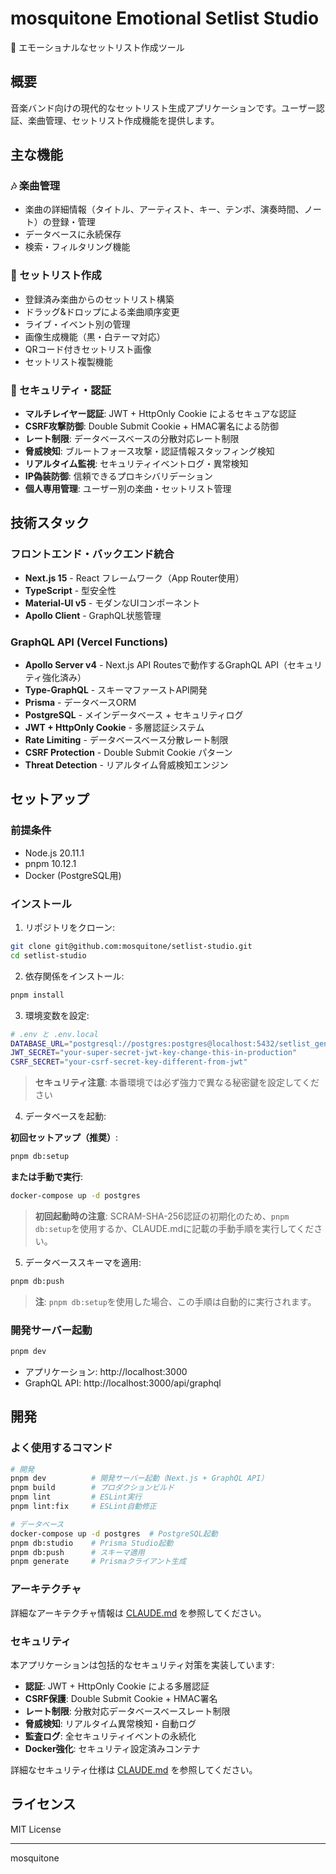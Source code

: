 # mosquitone Emotional Setlist Studio

🎵 エモーショナルなセットリスト作成ツール

## 概要

音楽バンド向けの現代的なセットリスト生成アプリケーションです。ユーザー認証、楽曲管理、セットリスト作成機能を提供します。

## 主な機能

### 🎶 楽曲管理
- 楽曲の詳細情報（タイトル、アーティスト、キー、テンポ、演奏時間、ノート）の登録・管理
- データベースに永続保存
- 検索・フィルタリング機能

### 📝 セットリスト作成
- 登録済み楽曲からのセットリスト構築
- ドラッグ&ドロップによる楽曲順序変更
- ライブ・イベント別の管理
- 画像生成機能（黒・白テーマ対応）
- QRコード付きセットリスト画像
- セットリスト複製機能

### 🔐 セキュリティ・認証
- **マルチレイヤー認証**: JWT + HttpOnly Cookie によるセキュアな認証
- **CSRF攻撃防御**: Double Submit Cookie + HMAC署名による防御
- **レート制限**: データベースベースの分散対応レート制限
- **脅威検知**: ブルートフォース攻撃・認証情報スタッフィング検知
- **リアルタイム監視**: セキュリティイベントログ・異常検知
- **IP偽装防御**: 信頼できるプロキシバリデーション
- **個人専用管理**: ユーザー別の楽曲・セットリスト管理

## 技術スタック

### フロントエンド・バックエンド統合
- **Next.js 15** - React フレームワーク（App Router使用）
- **TypeScript** - 型安全性
- **Material-UI v5** - モダンなUIコンポーネント
- **Apollo Client** - GraphQL状態管理

### GraphQL API (Vercel Functions)
- **Apollo Server v4** - Next.js API Routesで動作するGraphQL API（セキュリティ強化済み）
- **Type-GraphQL** - スキーマファーストAPI開発
- **Prisma** - データベースORM
- **PostgreSQL** - メインデータベース + セキュリティログ
- **JWT + HttpOnly Cookie** - 多層認証システム
- **Rate Limiting** - データベースベース分散レート制限
- **CSRF Protection** - Double Submit Cookie パターン
- **Threat Detection** - リアルタイム脅威検知エンジン

## セットアップ

### 前提条件
- Node.js 20.11.1
- pnpm 10.12.1
- Docker (PostgreSQL用)

### インストール

1. リポジトリをクローン:
```bash
git clone git@github.com:mosquitone/setlist-studio.git
cd setlist-studio
```

2. 依存関係をインストール:
```bash
pnpm install
```

3. 環境変数を設定:
```bash
# .env と .env.local
DATABASE_URL="postgresql://postgres:postgres@localhost:5432/setlist_generator"
JWT_SECRET="your-super-secret-jwt-key-change-this-in-production"
CSRF_SECRET="your-csrf-secret-key-different-from-jwt"
```

> **セキュリティ注意**: 本番環境では必ず強力で異なる秘密鍵を設定してください

4. データベースを起動:

**初回セットアップ（推奨）**:
```bash
pnpm db:setup
```

**または手動で実行**:
```bash
docker-compose up -d postgres
```

> **初回起動時の注意**: SCRAM-SHA-256認証の初期化のため、`pnpm db:setup`を使用するか、CLAUDE.mdに記載の手動手順を実行してください。

5. データベーススキーマを適用:
```bash
pnpm db:push
```

> **注**: `pnpm db:setup`を使用した場合、この手順は自動的に実行されます。

### 開発サーバー起動

```bash
pnpm dev
```

- アプリケーション: http://localhost:3000
- GraphQL API: http://localhost:3000/api/graphql

## 開発

### よく使用するコマンド

```bash
# 開発
pnpm dev          # 開発サーバー起動（Next.js + GraphQL API）
pnpm build        # プロダクションビルド
pnpm lint         # ESLint実行
pnpm lint:fix     # ESLint自動修正

# データベース
docker-compose up -d postgres  # PostgreSQL起動
pnpm db:studio    # Prisma Studio起動
pnpm db:push      # スキーマ適用
pnpm generate     # Prismaクライアント生成
```

### アーキテクチャ

詳細なアーキテクチャ情報は [CLAUDE.md](./CLAUDE.md) を参照してください。

### セキュリティ

本アプリケーションは包括的なセキュリティ対策を実装しています:

- **認証**: JWT + HttpOnly Cookie による多層認証
- **CSRF保護**: Double Submit Cookie + HMAC署名
- **レート制限**: 分散対応データベースベースレート制限
- **脅威検知**: リアルタイム異常検知・自動ログ
- **監査ログ**: 全セキュリティイベントの永続化
- **Docker強化**: セキュリティ設定済みコンテナ

詳細なセキュリティ仕様は [CLAUDE.md](./CLAUDE.md#security-architecture-2025-07-01) を参照してください。

## ライセンス

MIT License

---

mosquitone
